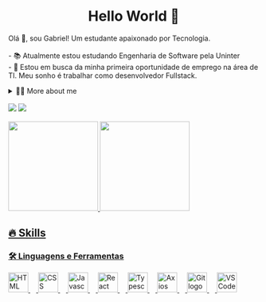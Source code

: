 
<h1 align="center">Hello World 👋</h1>

<p align="left">
Olá 👋, sou Gabriel! Um estudante apaixonado por Tecnologia.
<br><br>
- 📚 Atualmente estou estudando Engenharia de Software pela Uninter<br>
- 🔭  Estou em busca da minha primeira oportunidade de emprego na área de TI. Meu sonho é trabalhar como desenvolvedor Fullstack. 
  
<details>
  <summary>👩‍💻 More about me </summary>

  - 💬 Tenho 22 anos e atualmente moro em Curitiba. Tenho conhecimento em Html, Css, Js, React, Typescript. Também sou Empreendedor desde 2021, o que me ajudou a desenvolver habilidades importantes como trabalho em equipe, comunicação, atendimento ao cliente, gestão de negócio, negociação e liderança.

  - ⚡ Gosto de ler, estudar, praticar esportes e jogar! Acredito que nossos interesses pessoais contribuem para uma percepção mais apurada das coisas e para a resolução de problemas.
</details>


<br>

<div> 
 <a href = "mailto:gabriel.956622@outlook.com"><img src="https://img.shields.io/badge/-Gmail-%23333?style=for-the-badge&logo=gmail&logoColor=white" target="_blank"></a>
 <a href="https://www.linkedin.com/in/gabriel-correia-241160299/" target="_blank">
   <img src="https://img.shields.io/badge/-LinkedIn-%230077B5?style=for-the-badge&logo=linkedin&logoColor=white" target="_blank"> 
 </a> 
</div>

<br>

<div>
  <a href="https://github.com/GabrielTh58">
  <img height="180em" src="https://github-readme-stats.vercel.app/api?username=GabrielTh58&show_icons=true&theme=radical&include_all_commits=true&count_private=true" />
  <img height="180em" src="https://github-readme-stats.vercel.app/api/top-langs/?username=GabrielTh58&layout=compact&langs_count=6&theme=radical" />
</div>
  
###

<h2 align="left">🔥 Skills</h2>

<h3 align="left">🛠 Linguagens e Ferramentas</h3>

<div align="left">
  <img src="https://cdn.jsdelivr.net/gh/devicons/devicon@latest/icons/html5/html5-original.svg" height="40"  alt="HTML logo" />      
  <img width="12" />
  <img src="https://cdn.jsdelivr.net/gh/devicons/devicon@latest/icons/css3/css3-original.svg"  height="40"  alt="CSS logo" />          
  <img width="12" />
  <img src="https://cdn.jsdelivr.net/gh/devicons/devicon@latest/icons/javascript/javascript-original.svg" height="40" alt="Javascript logo" />  
  <img width="12" />
  <img src="https://cdn.jsdelivr.net/gh/devicons/devicon@latest/icons/react/react-original.svg" height="40" alt="React logo" />          
  <img width="12" />  
  <img src="https://cdn.jsdelivr.net/gh/devicons/devicon@latest/icons/typescript/typescript-original.svg" height="40" alt="Typescript logo" />
  <img width="12" />  
  <img src="https://cdn.jsdelivr.net/gh/devicons/devicon@latest/icons/axios/axios-plain.svg" height="40" alt="Axios logo"/>
  <img width="12" />
  <img src="https://cdn.jsdelivr.net/gh/devicons/devicon@latest/icons/git/git-original.svg"  height="40" alt="Git logo" />
  <img width="12" />  
  <img src="https://cdn.jsdelivr.net/gh/devicons/devicon@latest/icons/vscode/vscode-original.svg"  height="40" alt="VS Code Logo"/>       
</div>

<br>
